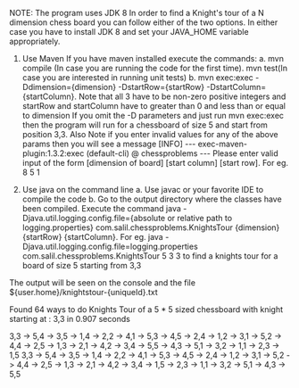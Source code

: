 NOTE: The program uses JDK 8
In order to find a Knight's tour of a N dimension chess board you can follow either of the two options. In either case you have to install JDK 8 and set your JAVA_HOME variable appropriately.

1. Use Maven
If you have maven installed execute the commands:
a. mvn compile (In case you are running the code for the first time). mvn test(In case you are interested in running unit tests) 
b. mvn exec:exec -Ddimension={dimension} -DstartRow={startRow} -DstartColumn={startColumn}. Note that all 3 have to be non-zero positive integers and startRow  and startColumn have to greater than 0 and less than or equal to dimension
If you omit the -D parameters and just run mvn exec:exec then the program will run for a chessboard of size 5 and start from position 3,3. Also Note if you enter invalid values for any of the above params then you will see a message
[INFO] --- exec-maven-plugin:1.3.2:exec (default-cli) @ chessproblems ---
Please enter valid input of the form [dimension of board] [start column] [start
row]. For eg. 8 5 1

2. Use java on the command line
a. Use javac or your favorite IDE to compile the code
b. Go to the output directory where the classes have been compiled. Execute the command java -Djava.util.logging.config.file={absolute or relative path to logging.properties} com.salil.chessproblems.KnightsTour {dimension} {startRow} {startColumn}.
For eg. 
java -Djava.util.logging.config.file=logging.properties com.salil.chessproblems.KnightsTour 5 3 3 to find a knights tour for a board of size 5 starting from 3,3

The output will be seen on the console and the file ${user.home}/knightstour-{uniqueId}.txt

Found 64 ways to do  Knights Tour of a 5 * 5 sized chessboard with knight starting at : 3,3 in 0.907 seconds

3,3 -> 5,4 -> 3,5 -> 1,4 -> 2,2 -> 4,1 -> 5,3 -> 4,5 -> 2,4 -> 1,2 -> 3,1 -> 5,2 -> 4,4 -> 2,5 -> 1,3 -> 2,1 -> 4,2 -> 3,4 -> 5,5 -> 4,3 -> 5,1 -> 3,2 -> 1,1 -> 2,3 -> 1,5
3,3 -> 5,4 -> 3,5 -> 1,4 -> 2,2 -> 4,1 -> 5,3 -> 4,5 -> 2,4 -> 1,2 -> 3,1 -> 5,2 -> 4,4 -> 2,5 -> 1,3 -> 2,1 -> 4,2 -> 3,4 -> 1,5 -> 2,3 -> 1,1 -> 3,2 -> 5,1 -> 4,3 -> 5,5